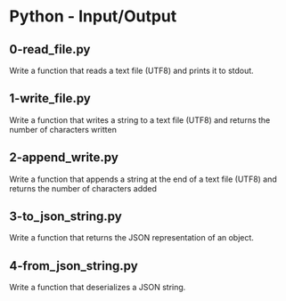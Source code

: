 # Python - Input/Output

## 0-read_file.py
Write a function that reads a text file (UTF8) and prints it to stdout.

## 1-write_file.py
Write a function that writes a string to a text file (UTF8) and returns the number of characters written

## 2-append_write.py
Write a function that appends a string at the end of a text file (UTF8) and returns the number of characters added

## 3-to_json_string.py
Write a function that returns the JSON representation of an object.

## 4-from_json_string.py
Write a function that deserializes a JSON string.
